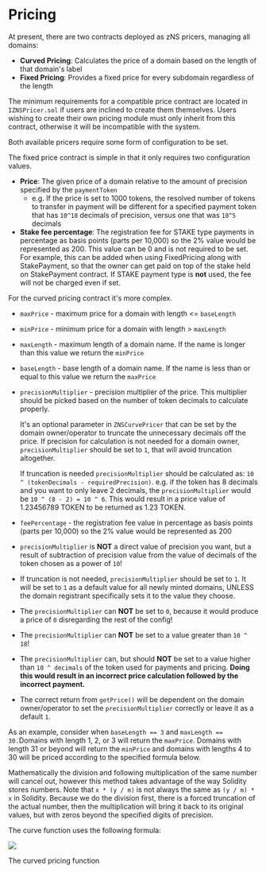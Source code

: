 # Pricing

At present, there are two contracts deployed as zNS pricers, managing all domains:

* **Curved Pricing**: Calculates the price of a domain based on the length of that domain's label
* **Fixed Pricing**: Provides a fixed price for every subdomain regardless of the length

The minimum requirements for a compatible price contract are located in `IZNSPricer.sol` if users are inclined to create them themselves. Users wishing to create their own pricing module must only inherit from this contract, otherwise it will be incompatible with the system.

Both available pricers require some form of configuration to be set.

The fixed price contract is simple in that it only requires two configuration values.

* **Price**: The given price of a domain relative to the amount of precision specified by the `paymentToken`
  * e.g. If the price is set to 1000 tokens, the resolved number of tokens to transfer in payment will be different for a specified payment token that has `10^18` decimals of precision, versus one that was `10^5` decimals
* **Stake fee percentage**: The registration fee for STAKE type payments in percentage as basis points (parts per 10,000) so the 2% value would be represented as 200. This value can be 0 and is not required to be set. For example, this can be added when using FixedPricing along with StakePayment, so that the owner can get paid on top of the stake held on StakePayment contract. If STAKE payment type is **not** used, the fee will not be charged even if set.

For the curved pricing contract it's more complex.

* `maxPrice` - maximum price for a domain with length <= `baseLength`
* `minPrice` - minimum price for a domain with length > `maxLength`
* `maxLength` - maximum length of a domain name. If the name is longer than this value we return the `minPrice`
* `baseLength` - base length of a domain name. If the name is less than or equal to this value we return the `maxPrice`
*   `precisionMultiplier` - precision multiplier of the price. This multiplier should be picked based on the number of token decimals to calculate properly.

    It's an optional parameter in `ZNSCurvePricer` that can be set by the domain owner/operator to truncate the unnecessary decimals off the price. If precision for calculation is not needed for a domain owner, `precisionMultiplier` should be set to `1`, that will avoid truncation altogether.

    If truncation is needed `precisionMultiplier` should be calculated as: `10 ^ (tokenDecimals - requiredPrecision)`. e.g. if the token has 8 decimals and you want to only leave 2 decimals, the `precisionMultiplier` would be `10 ^ (8 - 2) = 10 ^ 6`. This would result in a price value of 1.23456789 TOKEN to be returned as 1.23 TOKEN.
* `feePercentage` - the registration fee value in percentage as basis points (parts per 10,000) so the 2% value would be represented as 200
* `precisionMultiplier` is **NOT** a direct value of precision you want, but a result of subtraction of precision value from the value of decimals of the token chosen as a power of `10`!
* If truncation is not needed, `precisionMultiplier` should be set to `1`. It will be set to `1` as a default value for all newly minted domains, UNLESS the domain registrant specifically sets it to the value they choose.
* The `precisionMultiplier` can **NOT** be set to `0`, because it would produce a price of `0` disregarding the rest of the config!
* The `precisionMultiplier` can **NOT** be set to a value greater than `10 ^ 18`!
* The `precisionMultiplier` can, but should **NOT** be set to a value higher than `10 ^ decimals` of the token used for payments and pricing. **Doing this would result in an incorrect price calculation followed by the incorrect payment.**
* The correct return from `getPrice()` will be dependent on the domain owner/operator to set the `precisionMultiplier` correctly or leave it as a default `1`.

As an example, consider when `baseLength == 3` and `maxLength == 30.`Domains with length 1, 2, or 3 will return the `maxPrice`. Domains with length 31 or beyond will return the `minPrice` and domains with lengths 4 to 30 will be priced according to the specified formula below.

Mathematically the division and following multiplication of the same number will cancel out, however this method takes advantage of the way Solidity stores numbers. Note that `x * (y / m)` is not always the same as `(y / m) * x` in Solidity. Because we do the division first, there is a forced truncation of the actual number, then the multiplication will bring it back to its original values, but with zeros beyond the specified digits of precision.

The curve function uses the following formula:

![](https://2391107862-files.gitbook.io/\~/files/v0/b/gitbook-x-prod.appspot.com/o/spaces%2Fodw2HlCDnnCU88tPtALR%2Fuploads%2F7CmVODOiCHlL9HUznX0E%2Fimage.png?alt=media\&token=2338abf0-9e6f-459e-b55b-1914fb06b725)

The curved pricing function
